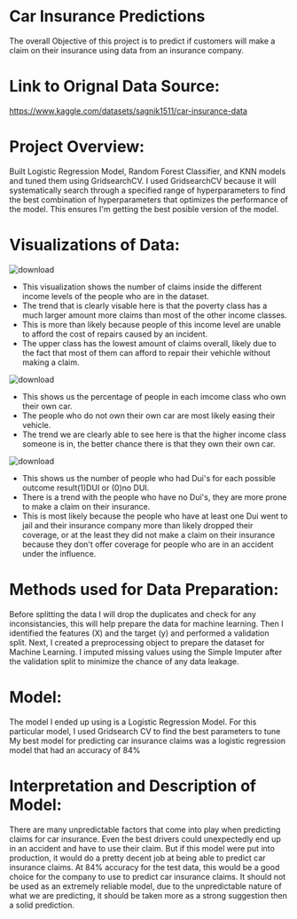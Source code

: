 # Car Insurance Predictions

The overall Objective of this project is to predict if customers will make a claim on their insurance using data from an insurance company.

# Link to Orignal Data Source:

https://www.kaggle.com/datasets/sagnik1511/car-insurance-data

# Project Overview:

Built Logistic Regression Model, Random Forest Classifier, and KNN models and tuned them using GridsearchCV. I used GridsearchCV because it will systematically search through a specified range of hyperparameters to find the best combination of hyperparameters that optimizes the performance of the model. This ensures I'm getting the best posible version of the model.

# Visualizations of Data:

![download](https://user-images.githubusercontent.com/117705408/231908899-49c9f21b-afce-4b78-ab3b-b6733cb0d1fb.png)

- This visualization shows the number of claims inside the different income levels of the people who are in the dataset.
- The trend that is clearly visable here is that the poverty class has a much larger amount more claims than most of the other income classes.
- This is more than likely because people of this income level are unable to afford the cost of repairs caused by an incident.
- The upper class has the lowest amount of claims overall, likely due to the fact that most of them can afford to repair their vehichle without making a claim.

![download](https://user-images.githubusercontent.com/117705408/231908926-01faf914-e525-4efd-8e51-bea5d1629567.png)

- This shows us the percentage of people in each imcome class who own their own car.
- The people who do not own their own car are most likely easing their vehicle.
- The trend we are clearly able to see here is that the higher income class someone is in, the better chance there is that they own their own car.

![download](https://user-images.githubusercontent.com/117705408/231908963-89790edd-9a4b-4678-ac80-655784637af2.png)

- This shows us the number of people who had Dui's for each possible outcome result(1)DUI or (0)no DUI.
- There is a trend with the people who have no Dui's, they are more prone to make a claim on their insurance. 
- This is most likely because the people who have at least one Dui went to jail and their insurance company more than likely dropped their coverage, or at the least they did not make a claim on their insurance because they don't offer coverage for people who are in an accident under the influence.

# Methods used for Data Preparation:

Before splitting the data I will drop the duplicates and check for any inconsistancies, this will help prepare the data for machine learning. Then I identified the features (X) and the target (y) and performed a validation split. Next, I created a preprocessing object to prepare the dataset for Machine Learning. I imputed missing values using the Simple Imputer after the validation split to minimize the chance of any data leakage.

# Model:
The model I ended up using is a Logistic Regression Model. For this particular model, I used Gridsearch CV to find the best parameters to tune
My best model for predicting car insurance claims was a logistic regression model that had an accuracy of 84%


# Interpretation and Description of Model:
There are many unpredictable factors that come into play when predicting claims for car insurance. Even the best drivers could unexpectedly end up in an accident and have to use their claim. But if this model were put into production, it would do a pretty decent job at being able to predict car insurance claims. At 84% accuracy for the test data, this would be a good choice for the company to use to predict car insurance claims. It should not be used as an extremely reliable model, due to the unpredictable nature of what we are predicting, it should be taken more as a strong suggestion then a solid prediction.
